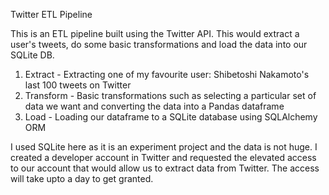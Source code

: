 
Twitter ETL Pipeline

This is an ETL pipeline built using the Twitter API. This would extract a user's tweets, do some basic transformations and load the data into our SQLite DB.

1. Extract - Extracting one of my favourite user: Shibetoshi Nakamoto's last 100 tweets on Twitter
2. Transform - Basic transformations such as selecting a particular set of data we want and converting the data into a Pandas dataframe
3. Load - Loading our dataframe to a SQLite database using SQLAlchemy ORM


I used SQLite here as it is an experiment project and the data is not huge.
I created a developer account in Twitter and requested the elevated access to our account that would allow us to extract data from Twitter. The access will take upto a day to get granted.

